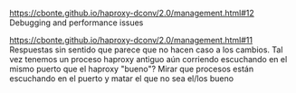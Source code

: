 https://cbonte.github.io/haproxy-dconv/2.0/management.html#12
Debugging and performance issues


https://cbonte.github.io/haproxy-dconv/2.0/management.html#11
Respuestas sin sentido que parece que no hacen caso a los cambios.
Tal vez tenemos un proceso haproxy antiguo aún corriendo escuchando en el mismo puerto que el haproxy "bueno"?
Mirar que procesos están escuchando en el puerto y matar el que no sea el/los bueno
